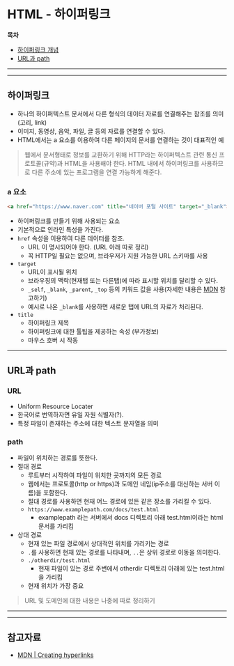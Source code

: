 # HTML - 하이퍼링크

**목차**

- [하이퍼링크 개념](#하이퍼링크)
- [URL과 path](#url과-path)

---
---

## 하이퍼링크

- 하나의 하이퍼텍스트 문서에서 다른 형식의 데이터 자료를 연결해주는 참조를 의미(고리, link)
- 이미지, 동영상, 음악, 파일, 글 등의 자료를 연결할 수 있다.
- HTML에서는 a 요소를 이용하여 다른 페이지의 문서를 연결하는 것이 대표적인 예

> 웹에서 문서형태로 정보를 교환하기 위해 HTTP라는 하이퍼텍스트 관련 통신 프로토콜(규약)과 HTML을 사용해야 한다. HTML 내에서 하이퍼링크를 사용하므로 다른 주소에 있는 프로그램을 연결 가능하게 해준다.

### a 요소

```html
<a href="https://www.naver.com" title="네이버 포털 사이트" target="_blank">Naver</a>
```

- 하이퍼링크를 만들기 위해 사용되는 요소
- 기본적으로 인라인 특성을 가진다.
- `href` 속성을 이용하여 다른 데이터를 참조.
  - URL 이 명시되어야 한다. (URL 아래 따로 정리)
  - 꼭 HTTP일 필요는 없으며, 브라우저가 지원 가능한 URL 스키마를 사용
- `target`
  - URL이 표시될 위치
  - 브라우징의 맥락(현재탭 또는 다른탭)에 따라 표시할 위치를 달리할 수 있다.
  - `_self`, `_blank`, `_parent`, `_top` 등의 키워드 값을 사용(자세한 내용은 [MDN](https://developer.mozilla.org/ko/docs/Web/HTML/Element/a#attr-target) 참고하기)
  - 예시로 나온 `_blank`를 사용하면 새로운 탭에 URL의 자료가 처리된다.
- `title`
  - 하이퍼링크 제목
  - 하이퍼링크에 대한 툴팁을 제공하는 속성 (부가정보)
  - 마우스 호버 시 작동

---

## URL과 path

### URL

- Uniform Resource Locater
- 한국어로 번역하자면 유일 자원 식별자(?).
- 특정 파일이 존재하는 주소에 대한 텍스트 문자열을 의미

### path

- 파일이 위치하는 경로를 뜻한다.
- 절대 경로
  - 루트부터 시작하여 파일이 위치한 곳까지의 모든 경로
  - 웹에서는 프로토콜(http or https)과 도메인 네임(ip주소를 대신하는 서버 이름)을 포함한다.
  - 절대 경로를 사용하면 현재 어느 경로에 있든 같은 장소를 가리킬 수 있다.
  - `https://www.examplepath.com/docs/test.html`
    - examplepath 라는 서버에서 docs 디렉토리 아래 test.html이라는 html 문서를 가리킴
- 상대 경로
  - 현재 있는 파일 경로에서 상대적인 위치를 가리키는 경로
  - `.`를 사용하면 현재 있는 경로를 나타내며, `..`은 상위 경로로 이동을 의미한다.
  - `./otherdir/test.html`
    - 현재 파일이 있는 경로 주변에서 otherdir 디렉토리 아래에 있는 test.html을 가리킴
  - 현재 위치가 가장 중요

> URL 및 도메인에 대한 내용은 나중에 따로 정리하기

---
---

## 참고자료

- [MDN | Creating hyperlinks](https://developer.mozilla.org/ko/docs/Learn/HTML/Introduction_to_HTML/Creating_hyperlinks)